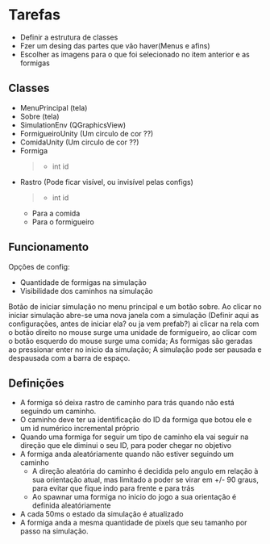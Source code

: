 # Tarefas

- Definir a estrutura de classes
- Fzer um desing das partes que vão haver(Menus e afins)
- Escolher as imagens para o que foi selecionado no item anterior e as formigas

## Classes

- MenuPrincipal (tela)
- Sobre (tela)
- SimulationEnv (QGraphicsView)
- FormigueiroUnity (Um circulo de cor ??)
- ComidaUnity (Um circulo de cor ??)
- Formiga
  > - int id
- Rastro (Pode ficar visível, ou invisível pelas configs)
  > - int id
  - Para a comida
  - Para o formigueiro

## Funcionamento

Opções de config:

- Quantidade de formigas na simulação
- Visibilidade dos caminhos na simulação

Botão de iniciar simulação no menu principal e um botão sobre. Ao clicar no iniciar simulação abre-se uma nova janela com a simulação (Definir aqui as configurações, antes de iniciar ela? ou ja vem prefab?) ai clicar na rela com o botão direito no mouse surge uma unidade de formigueiro, ao clicar com o botão esquerdo do mouse surge uma comida; As formigas são geradas ao pressionar enter no inicio da simulação; A simulação pode ser pausada e despausada com a barra de espaço.

## Definições

- A formiga só deixa rastro de caminho para trás quando não está seguindo um caminho.
- O caminho deve ter ua identificação do ID da formiga que botou ele e um id numérico incremental próprio
- Quando uma formiga for seguir um tipo de caminho ela vai seguir na direção que ele diminui o seu ID, para poder chegar no objetivo
- A formiga anda aleatóriamente quando não estiver seguindo um caminho
  - A direção aleatória do caminho é decidida pelo angulo em relação à sua orientação atual, mas limitado a poder se virar em +/- 90 graus, para evitar que fique indo para frente e para trás
  - Ao spawnar uma formiga no inicio do jogo a sua orientação é definida aleatóriamente
- A cada 50ms o estado da simulação é atualizado
- A formiga anda a mesma quantidade de pixels que seu tamanho por passo na simulação.
